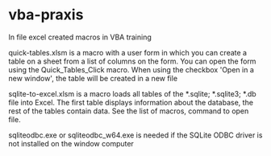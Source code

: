# vba-praxis

In file excel created macros in VBA training

quick-tables.xlsm is a macro with a user form in which you can create a table on a sheet from a list of columns on the form.
You can open the form using the Quick_Tables_Click macro. When using the checkbox 'Open in a new window', the table will be created in a new file

sqlite-to-excel.xlsm is a macro loads all tables of the *.sqlite; *.sqlite3; *.db file into Excel.  The first table displays information about the database, the rest of the tables contain data. See the list of macros, command to open file.

sqliteodbc.exe or sqliteodbc_w64.exe is needed if the SQLite ODBC driver is not installed on the window computer
